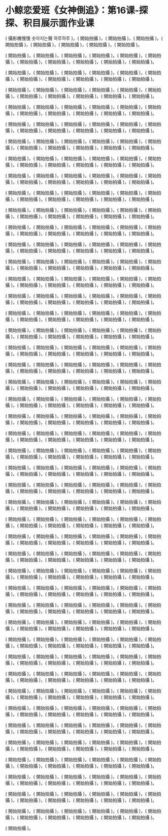 # 小鲸恋爱班《女神倒追》：第16课-探探、积目展示面作业课

( 攝影機慢慢 솟아지는聲 하루하루 )，( 開始拍攝 )，( 開始拍攝 )，( 開始拍攝 )，( 開始拍攝 )，( 開始拍攝 )，( 開始拍攝 )，( 開始拍攝 )，( 開始拍攝 )。

( 開始拍攝 )，( 開始拍攝 )，( 開始拍攝 )，( 開始拍攝 )，( 開始拍攝 )，( 開始拍攝 )，( 開始拍攝 )，( 開始拍攝 )，( 開始拍攝 )，( 開始拍攝 )，( 開始拍攝 )。

( 開始拍攝 )，( 開始拍攝 )，( 開始拍攝 )，( 開始拍攝 )，( 開始拍攝 )，( 開始拍攝 )，( 開始拍攝 )，( 開始拍攝 )，( 開始拍攝 )，( 開始拍攝 )，( 開始拍攝 )。

( 開始拍攝 )，( 開始拍攝 )，( 開始拍攝 )，( 開始拍攝 )，( 開始拍攝 )，( 開始拍攝 )，( 開始拍攝 )，( 開始拍攝 )，( 開始拍攝 )，( 開始拍攝 )，( 開始拍攝 )。

( 開始拍攝 )，( 開始拍攝 )，( 開始拍攝 )，( 開始拍攝 )，( 開始拍攝 )，( 開始拍攝 )，( 開始拍攝 )，( 開始拍攝 )，( 開始拍攝 )，( 開始拍攝 )，( 開始拍攝 )。

( 開始拍攝 )，( 開始拍攝 )，( 開始拍攝 )，( 開始拍攝 )，( 開始拍攝 )，( 開始拍攝 )，( 開始拍攝 )，( 開始拍攝 )，( 開始拍攝 )，( 開始拍攝 )，( 開始拍攝 )。

( 開始拍攝 )，( 開始拍攝 )，( 開始拍攝 )，( 開始拍攝 )，( 開始拍攝 )，( 開始拍攝 )，( 開始拍攝 )，( 開始拍攝 )，( 開始拍攝 )，( 開始拍攝 )，( 開始拍攝 )。

( 開始拍攝 )，( 開始拍攝 )，( 開始拍攝 )，( 開始拍攝 )，( 開始拍攝 )，( 開始拍攝 )，( 開始拍攝 )，( 開始拍攝 )，( 開始拍攝 )，( 開始拍攝 )，( 開始拍攝 )。

( 開始拍攝 )，( 開始拍攝 )，( 開始拍攝 )，( 開始拍攝 )，( 開始拍攝 )，( 開始拍攝 )，( 開始拍攝 )，( 開始拍攝 )，( 開始拍攝 )，( 開始拍攝 )，( 開始拍攝 )。

( 開始拍攝 )，( 開始拍攝 )，( 開始拍攝 )，( 開始拍攝 )，( 開始拍攝 )，( 開始拍攝 )，( 開始拍攝 )，( 開始拍攝 )，( 開始拍攝 )，( 開始拍攝 )，( 開始拍攝 )。

( 開始拍攝 )，( 開始拍攝 )，( 開始拍攝 )，( 開始拍攝 )，( 開始拍攝 )，( 開始拍攝 )，( 開始拍攝 )，( 開始拍攝 )，( 開始拍攝 )，( 開始拍攝 )，( 開始拍攝 )。

( 開始拍攝 )，( 開始拍攝 )，( 開始拍攝 )，( 開始拍攝 )，( 開始拍攝 )，( 開始拍攝 )，( 開始拍攝 )，( 開始拍攝 )，( 開始拍攝 )，( 開始拍攝 )，( 開始拍攝 )。

( 開始拍攝 )，( 開始拍攝 )，( 開始拍攝 )，( 開始拍攝 )，( 開始拍攝 )，( 開始拍攝 )，( 開始拍攝 )，( 開始拍攝 )，( 開始拍攝 )，( 開始拍攝 )，( 開始拍攝 )。

( 開始拍攝 )，( 開始拍攝 )，( 開始拍攝 )，( 開始拍攝 )，( 開始拍攝 )，( 開始拍攝 )，( 開始拍攝 )，( 開始拍攝 )，( 開始拍攝 )，( 開始拍攝 )，( 開始拍攝 )。

( 開始拍攝 )，( 開始拍攝 )，( 開始拍攝 )，( 開始拍攝 )，( 開始拍攝 )，( 開始拍攝 )，( 開始拍攝 )，( 開始拍攝 )，( 開始拍攝 )，( 開始拍攝 )，( 開始拍攝 )。

( 開始拍攝 )，( 開始拍攝 )，( 開始拍攝 )，( 開始拍攝 )，( 開始拍攝 )，( 開始拍攝 )，( 開始拍攝 )，( 開始拍攝 )，( 開始拍攝 )，( 開始拍攝 )，( 開始拍攝 )。

( 開始拍攝 )，( 開始拍攝 )，( 開始拍攝 )，( 開始拍攝 )，( 開始拍攝 )，( 開始拍攝 )，( 開始拍攝 )，( 開始拍攝 )，( 開始拍攝 )，( 開始拍攝 )，( 開始拍攝 )。

( 開始拍攝 )，( 開始拍攝 )，( 開始拍攝 )，( 開始拍攝 )，( 開始拍攝 )，( 開始拍攝 )，( 開始拍攝 )，( 開始拍攝 )，( 開始拍攝 )，( 開始拍攝 )，( 開始拍攝 )。

( 開始拍攝 )，( 開始拍攝 )，( 開始拍攝 )，( 開始拍攝 )，( 開始拍攝 )，( 開始拍攝 )，( 開始拍攝 )，( 開始拍攝 )，( 開始拍攝 )，( 開始拍攝 )，( 開始拍攝 )。

( 開始拍攝 )，( 開始拍攝 )，( 開始拍攝 )，( 開始拍攝 )，( 開始拍攝 )，( 開始拍攝 )，( 開始拍攝 )，( 開始拍攝 )，( 開始拍攝 )，( 開始拍攝 )，( 開始拍攝 )。

( 開始拍攝 )，( 開始拍攝 )，( 開始拍攝 )，( 開始拍攝 )，( 開始拍攝 )，( 開始拍攝 )，( 開始拍攝 )，( 開始拍攝 )，( 開始拍攝 )，( 開始拍攝 )，( 開始拍攝 )。

( 開始拍攝 )，( 開始拍攝 )，( 開始拍攝 )，( 開始拍攝 )，( 開始拍攝 )，( 開始拍攝 )，( 開始拍攝 )，( 開始拍攝 )，( 開始拍攝 )，( 開始拍攝 )，( 開始拍攝 )。

( 開始拍攝 )，( 開始拍攝 )，( 開始拍攝 )，( 開始拍攝 )，( 開始拍攝 )，( 開始拍攝 )，( 開始拍攝 )，( 開始拍攝 )，( 開始拍攝 )，( 開始拍攝 )，( 開始拍攝 )。

( 開始拍攝 )，( 開始拍攝 )，( 開始拍攝 )，( 開始拍攝 )，( 開始拍攝 )，( 開始拍攝 )，( 開始拍攝 )，( 開始拍攝 )，( 開始拍攝 )，( 開始拍攝 )，( 開始拍攝 )。

( 開始拍攝 )，( 開始拍攝 )，( 開始拍攝 )，( 開始拍攝 )，( 開始拍攝 )，( 開始拍攝 )，( 開始拍攝 )，( 開始拍攝 )，( 開始拍攝 )，( 開始拍攝 )，( 開始拍攝 )。

( 開始拍攝 )，( 開始拍攝 )，( 開始拍攝 )，( 開始拍攝 )，( 開始拍攝 )，( 開始拍攝 )，( 開始拍攝 )，( 開始拍攝 )，( 開始拍攝 )，( 開始拍攝 )，( 開始拍攝 )。

( 開始拍攝 )，( 開始拍攝 )，( 開始拍攝 )，( 開始拍攝 )，( 開始拍攝 )，( 開始拍攝 )，( 開始拍攝 )，( 開始拍攝 )，( 開始拍攝 )，( 開始拍攝 )，( 開始拍攝 )。

( 開始拍攝 )，( 開始拍攝 )，( 開始拍攝 )，( 開始拍攝 )，( 開始拍攝 )，( 開始拍攝 )，( 開始拍攝 )，( 開始拍攝 )，( 開始拍攝 )，( 開始拍攝 )，( 開始拍攝 )。

( 開始拍攝 )，( 開始拍攝 )，( 開始拍攝 )，( 開始拍攝 )，( 開始拍攝 )，( 開始拍攝 )，( 開始拍攝 )，( 開始拍攝 )，( 開始拍攝 )，( 開始拍攝 )，( 開始拍攝 )。

( 開始拍攝 )，( 開始拍攝 )，( 開始拍攝 )，( 開始拍攝 )，( 開始拍攝 )，( 開始拍攝 )，( 開始拍攝 )，( 開始拍攝 )，( 開始拍攝 )，( 開始拍攝 )，( 開始拍攝 )。

( 開始拍攝 )，( 開始拍攝 )，( 開始拍攝 )，( 開始拍攝 )，( 開始拍攝 )，( 開始拍攝 )，( 開始拍攝 )，( 開始拍攝 )，( 開始拍攝 )，( 開始拍攝 )，( 開始拍攝 )。

( 開始拍攝 )，( 開始拍攝 )，( 開始拍攝 )，( 開始拍攝 )，( 開始拍攝 )，( 開始拍攝 )，( 開始拍攝 )，( 開始拍攝 )，( 開始拍攝 )，( 開始拍攝 )，( 開始拍攝 )。

( 開始拍攝 )，( 開始拍攝 )，( 開始拍攝 )，( 開始拍攝 )，( 開始拍攝 )，( 開始拍攝 )，( 開始拍攝 )，( 開始拍攝 )，( 開始拍攝 )，( 開始拍攝 )，( 開始拍攝 )。

( 開始拍攝 )，( 開始拍攝 )，( 開始拍攝 )，( 開始拍攝 )，( 開始拍攝 )，( 開始拍攝 )，( 開始拍攝 )，( 開始拍攝 )，( 開始拍攝 )，( 開始拍攝 )，( 開始拍攝 )。

( 開始拍攝 )，( 開始拍攝 )，( 開始拍攝 )，( 開始拍攝 )，( 開始拍攝 )，( 開始拍攝 )，( 開始拍攝 )，( 開始拍攝 )，( 開始拍攝 )，( 開始拍攝 )，( 開始拍攝 )。

( 開始拍攝 )，( 開始拍攝 )，( 開始拍攝 )，( 開始拍攝 )，( 開始拍攝 )，( 開始拍攝 )，( 開始拍攝 )，( 開始拍攝 )，( 開始拍攝 )，( 開始拍攝 )，( 開始拍攝 )。

( 開始拍攝 )，( 開始拍攝 )，( 開始拍攝 )，( 開始拍攝 )，( 開始拍攝 )，( 開始拍攝 )，( 開始拍攝 )，( 開始拍攝 )，( 開始拍攝 )，( 開始拍攝 )，( 開始拍攝 )。

( 開始拍攝 )，( 開始拍攝 )，( 開始拍攝 )，( 開始拍攝 )，( 開始拍攝 )，( 開始拍攝 )，( 開始拍攝 )，( 開始拍攝 )，( 開始拍攝 )，( 開始拍攝 )，( 開始拍攝 )。

( 開始拍攝 )，( 開始拍攝 )，( 開始拍攝 )，( 開始拍攝 )，( 開始拍攝 )，( 開始拍攝 )，( 開始拍攝 )，( 開始拍攝 )，( 開始拍攝 )，( 開始拍攝 )，( 開始拍攝 )。

( 開始拍攝 )，( 開始拍攝 )，( 開始拍攝 )，( 開始拍攝 )，( 開始拍攝 )，( 開始拍攝 )，( 開始拍攝 )，( 開始拍攝 )，( 開始拍攝 )，( 開始拍攝 )，( 開始拍攝 )。

( 開始拍攝 )，( 開始拍攝 )，( 開始拍攝 )，( 開始拍攝 )，( 開始拍攝 )，( 開始拍攝 )，( 開始拍攝 )，( 開始拍攝 )，( 開始拍攝 )，( 開始拍攝 )，( 開始拍攝 )。

( 開始拍攝 )，( 開始拍攝 )，( 開始拍攝 )，( 開始拍攝 )，( 開始拍攝 )，( 開始拍攝 )，( 開始拍攝 )，( 開始拍攝 )，( 開始拍攝 )，( 開始拍攝 )，( 開始拍攝 )。

( 開始拍攝 )，( 開始拍攝 )，( 開始拍攝 )，( 開始拍攝 )，( 開始拍攝 )，( 開始拍攝 )，( 開始拍攝 )，( 開始拍攝 )，( 開始拍攝 )，( 開始拍攝 )，( 開始拍攝 )。

( 開始拍攝 )，( 開始拍攝 )，( 開始拍攝 )，( 開始拍攝 )，( 開始拍攝 )，( 開始拍攝 )，( 開始拍攝 )，( 開始拍攝 )，( 開始拍攝 )，( 開始拍攝 )，( 開始拍攝 )。

( 開始拍攝 )，( 開始拍攝 )，( 開始拍攝 )，( 開始拍攝 )，( 開始拍攝 )，( 開始拍攝 )，( 開始拍攝 )，( 開始拍攝 )，( 開始拍攝 )，( 開始拍攝 )，( 開始拍攝 )。

( 開始拍攝 )，( 開始拍攝 )，( 開始拍攝 )，( 開始拍攝 )，( 開始拍攝 )，( 開始拍攝 )，( 開始拍攝 )，( 開始拍攝 )，( 開始拍攝 )，( 開始拍攝 )，( 開始拍攝 )。

( 開始拍攝 )。